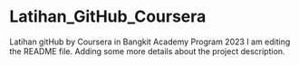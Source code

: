 # Latihan_GitHub_Coursera
Latihan gitHub by Coursera in Bangkit Academy Program 2023
I am editing the README file. Adding some more details about the project description.

